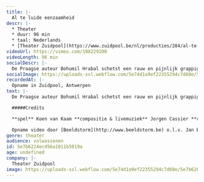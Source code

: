 ```yaml
---
title: |-
  Al te luide eenzaamheid
descr: |-
  * Theater
  * duur: 96 min
  * taal: Nederlands
  * [Theater Zuidpool](https://www.zuidpool.be/nl/producties/284/al-te-luide-eenzaamheid/theater-zuidpool)
videoUrl: https://vimeo.com/108229200
videoLength: 96 min
socialDescr: |-
  De Praagse auteur Bohumil Hrabal schetst een rauw en pijnlijk grappig portret van een papierpletter die de mooiste boeken van de vernietiging redt. Met wat hij vindt, probeert hij zin te geven aan zijn leven en aan de wereld rondom hem. Op zijn ondergrondse vuilnisbelt verheft hij zich tot filosoof, estheet en diepzinnige levensgenieter. Tot alles hem plotseling ontnomen dreigt te worden.Koen van Kaam speelt. Jorgen Cassier maakt live muziek. Koen De Sutter regisseert.
socialImage: https://uploads-ssl.webflow.com/5e74d1a9ef22355294c7d60e/5e7b620abcfcb4c94c1665e9_101_1724_wm_20140925_zuidpool28.jpg
recordedAt: |-
  Opname in Zuidpool, Antwerpen
text: |-
  De Praagse auteur Bohumil Hrabal schetst een rauw en pijnlijk grappig portret van een papierpletter die de mooiste boeken van de vernietiging redt. Met wat hij vindt, probeert hij zin te geven aan zijn leven en aan de wereld rondom hem. Op zijn ondergrondse vuilnisbelt verheft hij zich tot filosoof, estheet en diepzinnige levensgenieter. Tot alles hem plotseling ontnomen dreigt te worden.Koen van Kaam speelt. Jorgen Cassier maakt live muziek. Koen De Sutter regisseert.

  #####Credits

  **spel** Koen van Kaam **compositie & livemuziek** Jorgen Cassier **regie** Koen De Sutter **tekst** Bohumil Hrabal (1976) **vertaling** Kees Mercks  **techniek** David Van Hove / Thomas Cuyckens / Anne Straetmans **productie** Theater Zuidpool

  Opname video door [Beeldstorm](http://www.beeldstorm.be) o.l.v. Jan Bosteels
genre: theater
audience: volwassenen
id: 5e7b6224ec456a1011b5019a
age: undefined
company: |-
  Theater Zuidpool
image: https://uploads-ssl.webflow.com/5e74d1a9ef22355294c7d60e/5e7b620abcfcb4c94c1665e9_101_1724_wm_20140925_zuidpool28.jpg
---
```

